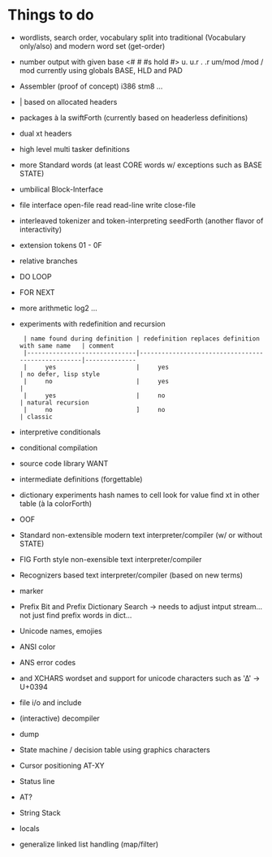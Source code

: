 # Things to do

+ wordlists, search order, vocabulary   split into traditional (Vocabulary only/also) and modern word set (get-order)

+ number output with given base <# # #s hold #> u. u.r . .r    um/mod /mod / mod   currently using globals BASE, HLD and PAD

- Assembler (proof of concept) i386 stm8 ...

+ | based on allocated headers

+ packages à la swiftForth (currently based on headerless definitions)

- dual xt headers

- high level multi tasker definitions

- more Standard words (at least CORE words w/ exceptions such as BASE STATE)

- umbilical Block-Interface

- file interface open-file read read-line write close-file

- interleaved tokenizer and token-interpreting seedForth (another flavor of interactivity)

- extension tokens 01 - 0F

- relative branches

- DO LOOP 

+ FOR NEXT

- more arithmetic  log2 ...

- experiments with redefinition and recursion 
       
       | name found during definition | redefinition replaces definition with same name   | comment
       |------------------------------|---------------------------------------------------|--------------
       |     yes                      |     yes                                           | no defer, lisp style
       |     no                       |     yes                                           | 
       |     yes                      |     no                                            | natural recursion
       |     no                       ]     no                                            | classic

- interpretive conditionals

- conditional compilation

- source code library WANT

- intermediate definitions (forgettable)

- dictionary experiments
   hash names to cell  look for value  find xt in other table (à la colorForth)

- OOF

- Standard non-extensible modern text interpreter/compiler (w/ or without STATE)

- FIG Forth style non-exensible text interpreter/compiler

- Recognizers based text interpreter/compiler (based on new terms)

- marker

+ Prefix Bit and Prefix Dictionary Search  -> needs to adjust intput stream... not just find prefix words in dict...

+ Unicode names, emojies

+ ANSI color

+ ANS error codes

- and XCHARS wordset and support for unicode characters such as '∆' -> U+0394

- file i/o and include

- (interactive) decompiler

- dump

- State machine / decision table using graphics characters

+ Cursor positioning AT-XY

+ Status line

- AT?

- String Stack

- locals

- generalize linked list handling (map/filter)



